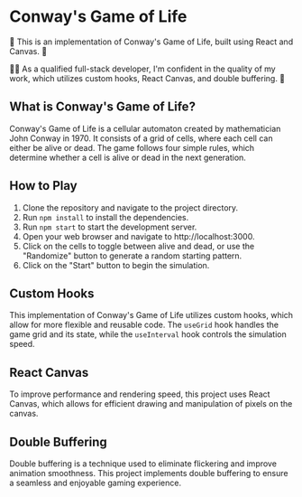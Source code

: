 # Conway's Game of Life

🚀 This is an implementation of Conway's Game of Life, built using React and Canvas. 🎨

👨‍💻 As a qualified full-stack developer, I'm confident in the quality of my work, which utilizes custom hooks, React Canvas, and double buffering. 🤖

## What is Conway's Game of Life?

Conway's Game of Life is a cellular automaton created by mathematician John Conway in 1970. It consists of a grid of cells, where each cell can either be alive or dead. The game follows four simple rules, which determine whether a cell is alive or dead in the next generation.

## How to Play

1. Clone the repository and navigate to the project directory.
2. Run `npm install` to install the dependencies.
3. Run `npm start` to start the development server.
4. Open your web browser and navigate to http://localhost:3000.
5. Click on the cells to toggle between alive and dead, or use the "Randomize" button to generate a random starting pattern.
6. Click on the "Start" button to begin the simulation.

## Custom Hooks

This implementation of Conway's Game of Life utilizes custom hooks, which allow for more flexible and reusable code. The `useGrid` hook handles the game grid and its state, while the `useInterval` hook controls the simulation speed.

## React Canvas

To improve performance and rendering speed, this project uses React Canvas, which allows for efficient drawing and manipulation of pixels on the canvas.

## Double Buffering

Double buffering is a technique used to eliminate flickering and improve animation smoothness. This project implements double buffering to ensure a seamless and enjoyable gaming experience.
